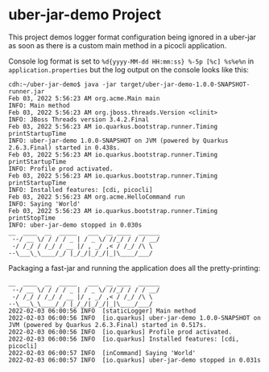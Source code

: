 # uber-jar-demo Project

This project demos logger format configuration being ignored in a uber-jar
as soon as there is a custom main method in a picocli application.

Console log format is set to `%d{yyyy-MM-dd HH:mm:ss} %-5p [%c] %s%e%n` in 
`application.properties` but the log output on the console looks like this:

```
cdh:~/uber-jar-demo$ java -jar target/uber-jar-demo-1.0.0-SNAPSHOT-runner.jar
Feb 03, 2022 5:56:23 AM org.acme.Main main
INFO: Main method
Feb 03, 2022 5:56:23 AM org.jboss.threads.Version <clinit>
INFO: JBoss Threads version 3.4.2.Final
Feb 03, 2022 5:56:23 AM io.quarkus.bootstrap.runner.Timing printStartupTime
INFO: uber-jar-demo 1.0.0-SNAPSHOT on JVM (powered by Quarkus 2.6.3.Final) started in 0.438s. 
Feb 03, 2022 5:56:23 AM io.quarkus.bootstrap.runner.Timing printStartupTime
INFO: Profile prod activated. 
Feb 03, 2022 5:56:23 AM io.quarkus.bootstrap.runner.Timing printStartupTime
INFO: Installed features: [cdi, picocli]
Feb 03, 2022 5:56:23 AM org.acme.HelloCommand run
INFO: Saying 'World'
Feb 03, 2022 5:56:23 AM io.quarkus.bootstrap.runner.Timing printStopTime
INFO: uber-jar-demo stopped in 0.030s
__  ____  __  _____   ___  __ ____  ______ 
 --/ __ \/ / / / _ | / _ \/ //_/ / / / __/ 
 -/ /_/ / /_/ / __ |/ , _/ ,< / /_/ /\ \   
--\___\_\____/_/ |_/_/|_/_/|_|\____/___/
```

Packaging a fast-jar and running the application does all the pretty-printing:

```
__  ____  __  _____   ___  __ ____  ______ 
 --/ __ \/ / / / _ | / _ \/ //_/ / / / __/ 
 -/ /_/ / /_/ / __ |/ , _/ ,< / /_/ /\ \   
--\___\_\____/_/ |_/_/|_/_/|_|\____/___/   
2022-02-03 06:00:56 INFO  [staticLogger] Main method
2022-02-03 06:00:56 INFO  [io.quarkus] uber-jar-demo 1.0.0-SNAPSHOT on JVM (powered by Quarkus 2.6.3.Final) started in 0.517s. 
2022-02-03 06:00:56 INFO  [io.quarkus] Profile prod activated. 
2022-02-03 06:00:56 INFO  [io.quarkus] Installed features: [cdi, picocli]
2022-02-03 06:00:57 INFO  [inCommand] Saying 'World'
2022-02-03 06:00:57 INFO  [io.quarkus] uber-jar-demo stopped in 0.031s
```
